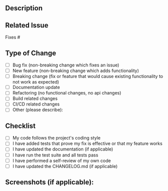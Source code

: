 ## Description
<!-- A clear and concise description of the changes in this pull request. -->

## Related Issue
<!-- If this PR is related to an issue, reference it here. Use the # symbol followed by the issue number. -->
Fixes #

## Type of Change
<!-- Please delete options that are not relevant. -->
- [ ] Bug fix (non-breaking change which fixes an issue)
- [ ] New feature (non-breaking change which adds functionality)
- [ ] Breaking change (fix or feature that would cause existing functionality to not work as expected)
- [ ] Documentation update
- [ ] Refactoring (no functional changes, no api changes)
- [ ] Build related changes
- [ ] CI/CD related changes
- [ ] Other (please describe):

## Checklist
- [ ] My code follows the project's coding style
- [ ] I have added tests that prove my fix is effective or that my feature works
- [ ] I have updated the documentation (if applicable)
- [ ] I have run the test suite and all tests pass
- [ ] I have performed a self-review of my own code
- [ ] I have updated the CHANGELOG.md (if applicable)

## Screenshots (if applicable):
<!-- Add screenshots to help explain your changes. -->
